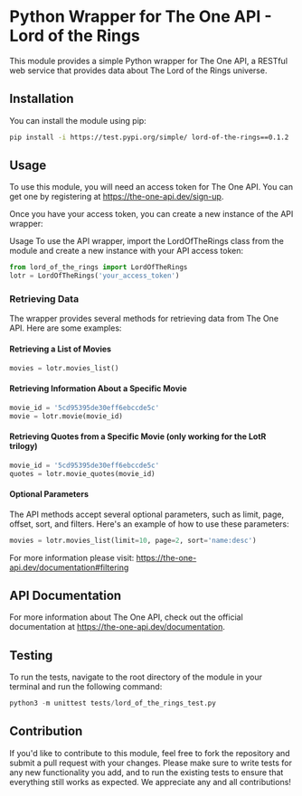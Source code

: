 # Python Wrapper for The One API - Lord of the Rings
This module provides a simple Python wrapper for The One API, a RESTful web service that provides data about The Lord of the Rings universe.

## Installation
You can install the module using pip:

```bash
pip install -i https://test.pypi.org/simple/ lord-of-the-rings==0.1.2
```

## Usage
To use this module, you will need an access token for The One API. You can get one by registering at https://the-one-api.dev/sign-up.

Once you have your access token, you can create a new instance of the API wrapper:

Usage
To use the API wrapper, import the LordOfTheRings class from the module and create a new instance with your API access token:

```python
from lord_of_the_rings import LordOfTheRings
lotr = LordOfTheRings('your_access_token')
```

### Retrieving Data
The wrapper provides several methods for retrieving data from The One API. Here are some examples:

#### Retrieving a List of Movies
```python
movies = lotr.movies_list()
```

#### Retrieving Information About a Specific Movie
```python
movie_id = '5cd95395de30eff6ebccde5c'
movie = lotr.movie(movie_id)
```

#### Retrieving Quotes from a Specific Movie (only working for the LotR trilogy)
```python
movie_id = '5cd95395de30eff6ebccde5c'
quotes = lotr.movie_quotes(movie_id)
```

#### Optional Parameters
The API methods accept several optional parameters, such as limit, page, offset, sort, and filters. Here's an example of how to use these parameters:

```python
movies = lotr.movies_list(limit=10, page=2, sort='name:desc')
```
For more information please visit: https://the-one-api.dev/documentation#filtering

## API Documentation
For more information about The One API, check out the official documentation at https://the-one-api.dev/documentation.

## Testing
To run the tests, navigate to the root directory of the module in your terminal and run the following command:
```python
python3 -m unittest tests/lord_of_the_rings_test.py
```

## Contribution
If you'd like to contribute to this module, feel free to fork the repository and submit a pull request with your changes. Please make sure to write tests for any new functionality you add, and to run the existing tests to ensure that everything still works as expected. We appreciate any and all contributions!
